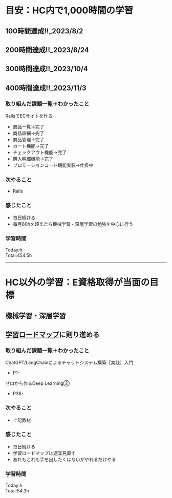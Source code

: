 # 目安：HC内で1,000時間の学習
## 100時間達成!!_2023/8/2
## 200時間達成!!_2023/8/24
## 300時間達成!!_2023/10/4
## 400時間達成!!_2023/11/3

### 取り組んだ課題一覧＋わかったこと
RailsでECサイトを作る
- 商品一覧→完了
- 商品詳細→完了
- 商品管理→完了
- カート機能→完了
- チェックアウト機能→完了
- 購入明細機能→完了
- プロモーションコード機能実装→仕掛中

### 次やること
- Rails
### 感じたこと
- 毎日続ける
- 毎月80hを超えたら機械学習・深層学習の勉強を中心に行う
### 学習時間
Today:h<br>
Total:454.5h

------------------------------------------
# HC以外の学習：E資格取得が当面の目標
## 機械学習・深層学習
## [学習ロードマップ](https://github.com/sousou1216/machine_learning/tree/main)に則り進める
### 取り組んだ課題一覧＋わかったこと
ChatGPT/LangChainによるチャットシステム構築［実践］入門
- P1-

ゼロから作るDeep Learning②
- P36-

### 次やること
- 上記教材
### 感じたこと
- 毎日続ける
- 学習ロードマップは適宜見直す
- あれもこれも手を出したくはないがやれるだけやる
### 学習時間
Today:h<br>
Total:54.3h
